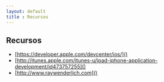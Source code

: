 ```yaml
---
layout: default
title : Recursos
---
```


## Recursos

* [https://developer.apple.com/devcenter/ios/]()
* [http://itunes.apple.com/itunes-u/ipad-iphone-application-development/id473757255]()
* [http://www.raywenderlich.com]()
